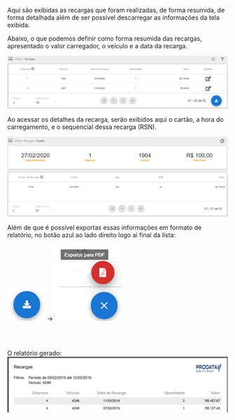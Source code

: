 Aqui são exibidas as recargas que foram realizadas, de forma resumida, de forma detalhada além de ser possível descarregar as informações da tela exibida.

Abaixo, o que podemos definir como forma resumida das recargas, apresentado o valor carregador, o veículo e a data da recarga.

![image.png](/.attachments/image-7cbfc641-21cf-42e4-9710-f86b98adada6.png)
<br>

Ao acessar os detalhes da recarga, serão exibidos aqui o cartão, a hora do carregamento, e o sequencial dessa recarga (RSN).

![image.png](/.attachments/image-88f9165c-e918-4d22-8d77-cb080a430219.png)

Além de que é possível exportas essas informações em formato de relatório, no botão azul ao lado direito logo ai final da lista:

![image.png](/.attachments/image-b5eb3217-65c6-4538-8035-18f67a0dba5a.png) ->![image.png](/.attachments/image-7e7d9301-b85a-4201-9755-1abb62655b76.png)

<br>
<br>

O relatório gerado:
![image.png](/.attachments/image-a566cc64-1949-4029-af23-d1d4bc1d7f76.png)




